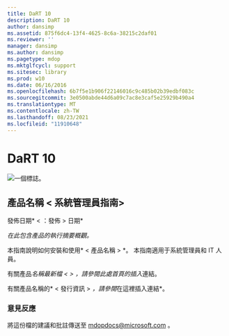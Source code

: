 ```yaml
---
title: DaRT 10
description: DaRT 10
author: dansimp
ms.assetid: 875f6dc4-13f4-4625-8c6a-38215c2daf01
ms.reviewer: ''
manager: dansimp
ms.author: dansimp
ms.pagetype: mdop
ms.mktglfcycl: support
ms.sitesec: library
ms.prod: w10
ms.date: 06/16/2016
ms.openlocfilehash: 6b7f5e1b906f22146016c9c485b02b39edbf083c
ms.sourcegitcommit: 3e0500abde44d6a09c7ac8e3caf5e25929b490a4
ms.translationtype: MT
ms.contentlocale: zh-TW
ms.lasthandoff: 08/23/2021
ms.locfileid: "11910648"
---
```

# <a name="dart-10"></a>DaRT 10


![一個標誌。](images/mbam-logo-sm.gif)

## <a name="administrators-guide-for-ltproduct-namegt"></a><a href="" id="administrator-s-guide-for--product-name-"></a>產品名稱 &lt; 系統管理員指南&gt;


發佈日期* &lt; ：發佈 &gt; 日期*

*在此包含產品的執行摘要概觀。*

本指南說明如何安裝和使用* &lt; 產品名稱 &gt; *。 本指南適用于系統管理員和 IT 人員。

有關產品*名稱最新檔 &lt; &gt; *，請參閱*此處首頁的插入*連結。

有關產品名稱的* &lt; 發行資訊 &gt; *，請參閱*在這裡插入連結*。

### <a name="feedback"></a>意見反應

將這份檔的建議和批註傳送至 <mdopdocs@microsoft.com> 。

 

 





